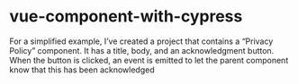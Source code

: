 # vue-component-with-cypress
For a simplified example, I’ve created a project that contains a “Privacy Policy” component. It has a title, body, and an acknowledgment button. When the button is clicked, an event is emitted to let the parent component know that this has been acknowledged
